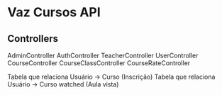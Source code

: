 # Vaz Cursos API

## Controllers
AdminController
AuthController
TeacherController
UserController
CourseController
CourseClassController
CourseRateController

Tabela que relaciona Usuário -> Curso (Inscrição)
Tabela que relaciona Usuário -> Curso watched (Aula vista)
